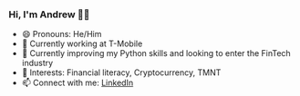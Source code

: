 ### Hi, I'm Andrew 👋🏾

<!--
**mckayav3/mckayav3** is a ✨ _special_ ✨ repository because its `README.md` (this file) appears on your GitHub profile.

Here are some ideas to get you started:

-->
- 😄 Pronouns: He/Him 
- 🏢 Currently working at T-Mobile
- 🌱 Currently improving my Python skills and looking to enter the FinTech industry
- 🧡 Interests: Financial literacy, Cryptocurrency, TMNT
- 📫 Connect with me: [LinkedIn](https://www.linkedin.com/in/andrew-mckay3/ "LinkedIn profile")
